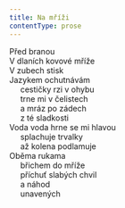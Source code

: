 ```yaml
---
title: Na mříži
contentType: prose
---
```


Před branou  
V dlaních kovové mříže  
V zubech stisk  
Jazykem ochutnávám  
     cestičky rzi v ohybu  
     trne mi v čelistech  
     a mráz po zádech  
     z té sladkosti  
Voda voda hrne se mi hlavou  
     splachuje trvalky  
     až kolena podlamuje  
Oběma rukama  
     břichem do mříže  
     příchuť slabých chvil  
     a náhod  
     unavených
